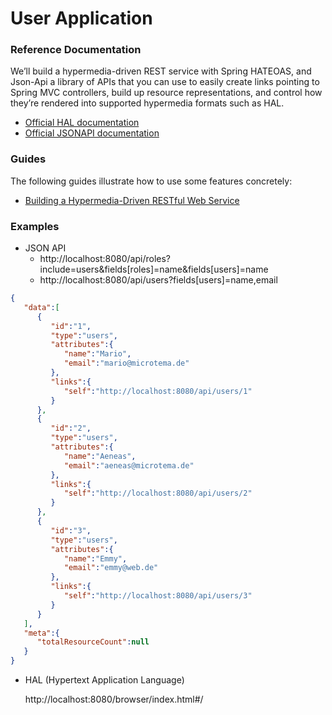 # User Application

### Reference Documentation
We’ll build a hypermedia-driven REST service with Spring HATEOAS, and Json-Api a library of APIs that you can use to easily create links pointing to Spring MVC controllers, build up resource representations, and control how they’re rendered into supported hypermedia formats such as HAL.

* [Official HAL documentation](http://stateless.co/hal_specification.html)
* [Official JSONAPI documentation](https://jsonapi.org/)

### Guides
The following guides illustrate how to use some features concretely:

* [Building a Hypermedia-Driven RESTful Web Service](https://spring.io/guides/gs/rest-hateoas/)

### Examples

* JSON API 
  * http://localhost:8080/api/roles?include=users&fields[roles]=name&fields[users]=name
  * http://localhost:8080/api/users?fields[users]=name,email
```json
{
   "data":[
      {
         "id":"1",
         "type":"users",
         "attributes":{
            "name":"Mario",
            "email":"mario@microtema.de"
         },
         "links":{
            "self":"http://localhost:8080/api/users/1"
         }
      },
      {
         "id":"2",
         "type":"users",
         "attributes":{
            "name":"Aeneas",
            "email":"aeneas@microtema.de"
         },
         "links":{
            "self":"http://localhost:8080/api/users/2"
         }
      },
      {
         "id":"3",
         "type":"users",
         "attributes":{
            "name":"Emmy",
            "email":"emmy@web.de"
         },
         "links":{
            "self":"http://localhost:8080/api/users/3"
         }
      }
   ],
   "meta":{
      "totalResourceCount":null
   }
}
```
* HAL (Hypertext Application Language)
  
  http://localhost:8080/browser/index.html#/
